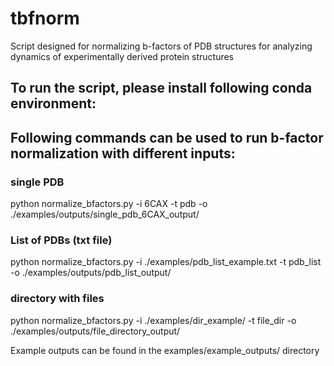 # tbfnorm
Script designed for normalizing b-factors of PDB structures for analyzing dynamics of experimentally derived protein structures

## To run the script, please install following conda environment:

## Following commands can be used to run b-factor normalization with different inputs:
### single PDB
python normalize_bfactors.py -i 6CAX -t pdb -o ./examples/outputs/single_pdb_6CAX_output/

### List of PDBs (txt file)
python normalize_bfactors.py -i ./examples/pdb_list_example.txt -t pdb_list -o ./examples/outputs/pdb_list_output/

### directory with files
python normalize_bfactors.py -i ./examples/dir_example/ -t file_dir -o ./examples/outputs/file_directory_output/

Example outputs can be found in the examples/example_outputs/ directory